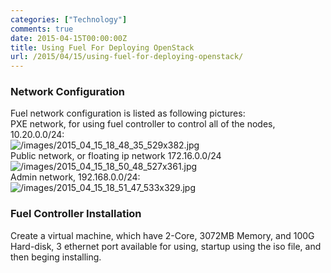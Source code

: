 ```yaml
---
categories: ["Technology"]
comments: true
date: 2015-04-15T00:00:00Z
title: Using Fuel For Deploying OpenStack
url: /2015/04/15/using-fuel-for-deploying-openstack/
---
```


### Network Configuration
Fuel network configuration is listed as following pictures:     
PXE network, for using fuel controller to control all of the nodes, 10.20.0.0/24:    
![/images/2015_04_15_18_48_35_529x382.jpg](/images/2015_04_15_18_48_35_529x382.jpg)     
Public network, or floating ip network 172.16.0.0/24
![/images/2015_04_15_18_50_48_527x361.jpg](/images/2015_04_15_18_50_48_527x361.jpg)    
Admin network, 192.168.0.0/24:    
![/images/2015_04_15_18_51_47_533x329.jpg](/images/2015_04_15_18_51_47_533x329.jpg)    
### Fuel Controller Installation
Create a virtual machine, which have 2-Core, 3072MB Memory, and 100G Hard-disk, 3 ethernet port available for using, startup using the iso file, and then beging installing.     

